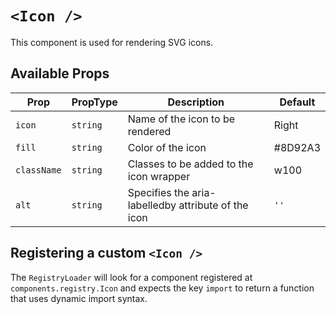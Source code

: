 # `<Icon />`

This component is used for rendering SVG icons.

## Available Props

| Prop        | PropType | Description                                         | Default |
| ----------- | -------- | --------------------------------------------------- | ------- |
| `icon`      | `string` | Name of the icon to be rendered                     | Right   |
| `fill`      | `string` | Color of the icon                                   | #8D92A3 |
| `className` | `string` | Classes to be added to the icon wrapper             | w100    |
| `alt`       | `string` | Specifies the aria-labelledby attribute of the icon | `''`    |

## Registering a custom `<Icon />`

The `RegistryLoader` will look for a component registered at `components.registry.Icon` and expects the key `import` to return a function that uses dynamic import syntax.
